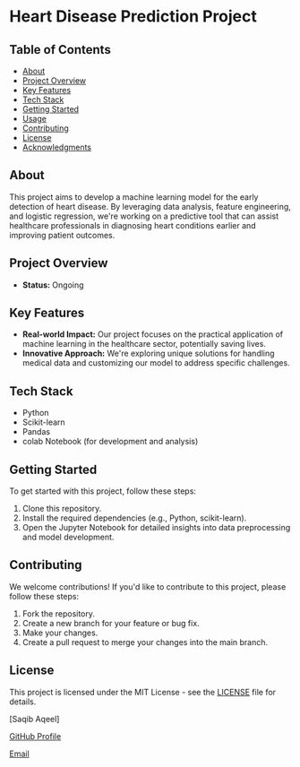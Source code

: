 # Heart Disease Prediction Project

## Table of Contents
- [About](#about)
- [Project Overview](#project-overview)
- [Key Features](#key-features)
- [Tech Stack](#tech-stack)
- [Getting Started](#getting-started)
- [Usage](#usage)
- [Contributing](#contributing)
- [License](#license)
- [Acknowledgments](#acknowledgments)

## About
This project aims to develop a machine learning model for the early detection of heart disease. By leveraging data analysis, feature engineering, and logistic regression, we're working on a predictive tool that can assist healthcare professionals in diagnosing heart conditions earlier and improving patient outcomes.

## Project Overview
- **Status:** Ongoing


## Key Features
- **Real-world Impact:** Our project focuses on the practical application of machine learning in the healthcare sector, potentially saving lives.
- **Innovative Approach:** We're exploring unique solutions for handling medical data and customizing our model to address specific challenges.

## Tech Stack
- Python
- Scikit-learn
- Pandas
- colab Notebook (for development and analysis)

## Getting Started
To get started with this project, follow these steps:

1. Clone this repository.
2. Install the required dependencies (e.g., Python, scikit-learn).
3. Open the Jupyter Notebook for detailed insights into data preprocessing and model development.


## Contributing
We welcome contributions! If you'd like to contribute to this project, please follow these steps:
1. Fork the repository.
2. Create a new branch for your feature or bug fix.
3. Make your changes.
4. Create a pull request to merge your changes into the main branch.

## License
This project is licensed under the MIT License - see the [LICENSE](LICENSE) file for details.

[Saqib Aqeel]

[GitHub Profile](https://github.com/Saqibaqeel)

[Email](saquibaqeel@gmail.com)
